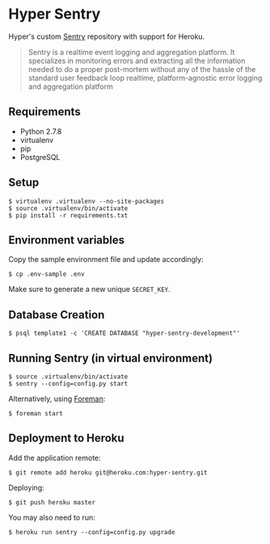 # Hyper Sentry

Hyper's custom [Sentry](https://github.com/getsentry/sentry) repository with
support for Heroku.

> Sentry is a realtime event logging and aggregation platform. It specializes
> in monitoring errors and extracting all the information needed to do a proper
> post-mortem without any of the hassle of the standard user feedback loop
> realtime, platform-agnostic error logging and aggregation platform


## Requirements

- Python 2.7.8
- virtualenv
- pip
- PostgreSQL


## Setup

    $ virtualenv .virtualenv --no-site-packages
    $ source .virtualenv/bin/activate
    $ pip install -r requirements.txt


## Environment variables

Copy the sample environment file and update accordingly:

    $ cp .env-sample .env
    
Make sure to generate a new unique `SECRET_KEY`.


## Database Creation

    $ psql template1 -c 'CREATE DATABASE "hyper-sentry-development"'


## Running Sentry (in virtual environment)

    $ source .virtualenv/bin/activate
    $ sentry --config=config.py start

Alternatively, using [Foreman](https://github.com/ddollar/foreman):

    $ foreman start


## Deployment to Heroku

Add the application remote:

    $ git remote add heroku git@heroku.com:hyper-sentry.git

Deploying:

    $ git push heroku master

You may also need to run:

    $ heroku run sentry --config=config.py upgrade
